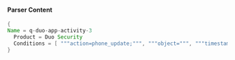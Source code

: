 #### Parser Content
```Java
{
Name = q-duo-app-activity-3
  Product = Duo Security
  Conditions = [ """action=phone_update;""", """object=""", """timestamp=""" ]
}
```